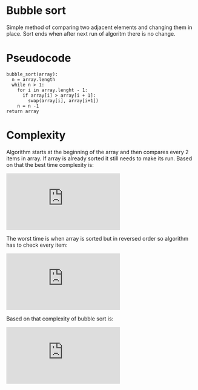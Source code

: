 Bubble sort
===========

Simple method of comparing two adjacent elements and changing them in place. Sort ends when after next run of algoritm there is no change.

# Pseudocode

```
bubble_sort(array):
  n = array.length
  while n > 1:
    for i in array.lenght - 1:
      if array[i] > array[i + 1]:
        swap(array[i], array[i+1])
    n = n -1
return array
```

# Complexity

Algorithm starts at the beginning of the array and then compares every 2 items in array. If array is already sorted it still needs to make its run. Based on that the best time complexity is:

![best_time](http://latex.codecogs.com/gif.latex?%5Cfn_phv%20%5COmega%20%28n%29)

The worst time is when array is sorted but in reversed order so algorithm has to check every item:

![worst_time](http://latex.codecogs.com/gif.latex?%5Cfn_phv%20O%20%28n%29)

Based on that complexity of bubble sort is:

![complexity](http://latex.codecogs.com/gif.latex?%5Cfn_phv%20%5CTheta%20%28n%5E2%29)
